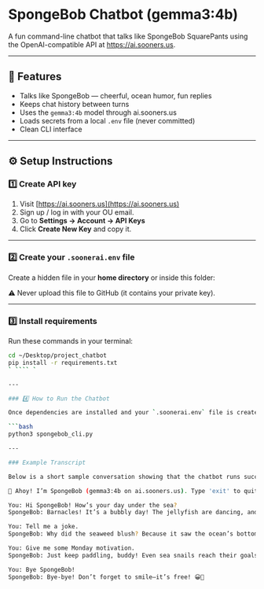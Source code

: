 # SpongeBob Chatbot (gemma3:4b)

A fun command-line chatbot that talks like SpongeBob SquarePants using the OpenAI-compatible API at https://ai.sooners.us.

---

## 🧠 Features

- Talks like SpongeBob — cheerful, ocean humor, fun replies
- Keeps chat history between turns
- Uses the `gemma3:4b` model through ai.sooners.us
- Loads secrets from a local `.env` file (never committed)
- Clean CLI interface

---

## ⚙️ Setup Instructions

### 1️⃣ Create API key

1. Visit [https://ai.sooners.us](https://ai.sooners.us)
2. Sign up / log in with your OU email.
3. Go to **Settings → Account → API Keys**
4. Click **Create New Key** and copy it.

---

### 2️⃣ Create your `.soonerai.env` file

Create a hidden file in your **home directory** or inside this folder:

⚠️ Never upload this file to GitHub (it contains your private key).

---

### 3️⃣ Install requirements

Run these commands in your terminal:

````bash
cd ~/Desktop/project_chatbot
pip install -r requirements.txt
` ```` `

---

### 4️⃣ How to Run the Chatbot

Once dependencies are installed and your `.soonerai.env` file is created, run:

```bash
python3 spongebob_cli.py

---

### Example Transcript

Below is a short sample conversation showing that the chatbot runs successfully and responds in SpongeBob’s cheerful style:

🌊 Ahoy! I’m SpongeBob (gemma3:4b on ai.sooners.us). Type 'exit' to quit.

You: Hi SpongeBob! How’s your day under the sea?
SpongeBob: Barnacles! It’s a bubbly day! The jellyfish are dancing, and I’m flipping Krabby Patties with a smile! 🍔🌊

You: Tell me a joke.
SpongeBob: Why did the seaweed blush? Because it saw the ocean’s bottom! Heehee!

You: Give me some Monday motivation.
SpongeBob: Just keep paddling, buddy! Even sea snails reach their goals—slow and steady! 🐌✨

You: Bye SpongeBob!
SpongeBob: Bye-bye! Don’t forget to smile—it’s free! 😀🌊
````
